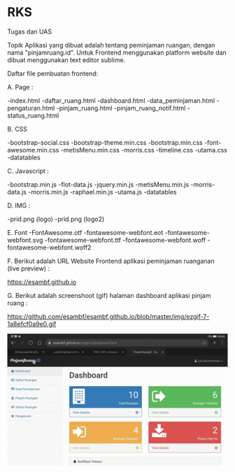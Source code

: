 # RKS
Tugas dan UAS

Topik Aplikasi yang dibuat adalah tentang peminjaman ruangan, dengan nama "pinjamruang.id". 
Untuk Frontend menggunakan platform website dan dibuat menggunakan text editor sublime. 

Daftar file pembuatan frontend:

A. Page :

-index.html
-daftar_ruang.html
-dashboard.html
-data_peminjaman.html
-pengaturan.html
-pinjam_ruang.html
-pinjam_ruang_notif.html
-status_ruang.html


B. CSS

-bootstrap-social.css
-bootstrap-theme.min.css
-bootstrap.min.css
-font-awesome.min.css
-metisMenu.min.css
-morris.css
-timeline.css
-utama.css
-datatables
    
C. Javascript :

-bootstrap.min.js
-flot-data.js
-jquery.min.js
-metisMenu.min.js
-morris-data.js
-morris.min.js
-raphael.min.js
-utama.js
-datatables   

D. IMG :

-prid.png (logo) 
-prid.png (logo2) 

E. Font
-FontAwesome.otf
-fontawesome-webfont.eot
-fontawesome-webfont.svg
-fontawesome-webfont.ttf
-fontawesome-webfont.woff
-fontawesome-webfont.woff2
    
F. Berikut adalah URL Website Frontend aplikasi peminjaman ruanganan (live preview) :

https://esambf.github.io

G. Berikut adalah screenshoot (gif) halaman dashboard aplikasi pinjam ruang :

https://github.com/esambf/esambf.github.io/blob/master/img/ezgif-7-1a8efcf0a9e0.gif

![ezgif com-gif-maker](https://github.com/esambf/esambf.github.io/blob/master/img/ezgif-7-1a8efcf0a9e0.gif)
    


